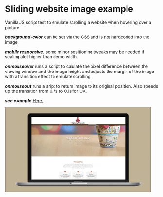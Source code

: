 # Sliding website image example

Vanilla JS script test to emulate scrolling a website when hovering over a picture

**_background-color_** can be set via the CSS and is not hardcoded into the image.

**_mobile responsive_**. some minor positioning tweaks may be needed if scaling alot higher than demo width.

**_onmouseover_** runs a script to calulate the pixel difference between the viewing window and the image height and adjusts the margin of the image with a transition effect to emulate scrolling.

**_onmouseout_** runs a sript to return image to its original position. Also speeds up the transition from 0.7s to 0.1s for UX.

**_see example_** [Here.](https://elegant-ardinghelli-98236a.netlify.app/)

![Hover Effect Example](https://github.com/iamjmitch/scrolling-website-example/blob/master/example.gif?raw=true)
